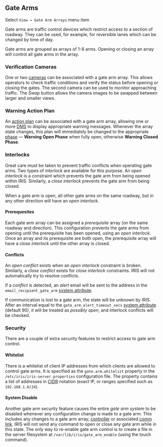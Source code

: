 ## Gate Arms

Select `View ➔ Gate Arm Arrays` menu item

Gate arms are traffic control devices which restrict access to a section of
roadway.  They can be used, for example, for reversible lanes which can be
changed by time of day.

Gate arms are grouped as arrays of 1-8 arms.  Opening or closing an array will
control all gate arms in the array.

### Verification Cameras

One or two [cameras] can be associated with a gate arm array.  This allows
operators to check traffic conditions and verify the status before opening or
closing the gates.  The second camera can be used to monitor approaching
traffic.  The _Swap_ button allows the camera images to be swapped between
larger and smaller views.

### Warning Action Plan

An [action plan] can be associated with a gate arm array, allowing one or more
[DMS] to display appropriate warning messages.  Whenever the array state
changes, this plan will immediately be changed to the appropriate [phase] —
**Warning Open Phase** when fully open, otherwise **Warning Closed Phase**.

### Interlocks

Great care must be taken to prevent traffic conflicts when operating gate arms.
Two types of _interlock_ are available for this purpose.  An _open interlock_ is
a constraint which prevents the gate arm from being opened within IRIS.
Similarly, a _close interlock_ prevents the gate arm from being closed.

When a gate arm is open, all other gate arms on the same roadway, but in any
other direction will have an _open interlock_.

#### Prerequesites

Each gate arm array can be assigned a _prerequisite_ array (on the same roadway
and direction).  This configuration prevents the gate arms from opening until
the prerequisite has been opened, using an _open interlock_.  Once an array and
its prerequisite are both open, the prerequisite array will have a _close
interlock_ until the other array is closed.

#### Conflicts

An _open conflict_ exists when an _open interlock_ constraint is broken.
Similarly, a _close conflict_ exists for _close interlock_ constraints.  IRIS
will not automatically try to resolve conflicts.

If a _conflict_ is detected, an _alert_ email will be sent to the address in the
`email_recipient_gate_arm` [system attribute].

If communication is lost to a gate arm, the state will be unknown by IRIS.
After an interval equal to the `gate_arm_alert_timeout_secs` [system attribute]
(default 90), it will be treated as _possibly open_, and interlock conflicts
will be checked.

### Security

There are a couple of extra security features to restrict access to gate arm
control.

#### Whitelist

There is a whitelist of client IP addresses from which clients are allowed to
control gate arms.  It is specified as the `gate.arm.whitelist` property in the
`/etc/iris/iris-server.properties` configuration file.  The property contains a
list of addresses in [CIDR] notation (exact IP, or ranges specified such as
`192.168.1.0/24`).

#### System Disable

Another gate arm security feature causes the entire _gate arm system_ to be
disabled whenever any configuration change is made to a gate arm.  This includes
any changes to a gate arm array, [controller] or associated [comm link].  IRIS
will not send any command to open or close any gate arm while in this state.
The only way to re-enable gate arm control is to create a file in the server
filesystem at `/var/lib/iris/gate_arm_enable` (using the touch command).


[action plan]: action_plans.html
[cameras]: admin_guide.html#cameras
[CIDR]: https://en.wikipedia.org/wiki/Classless_Inter-Domain_Routing
[comm link]: admin_guide.html#comm_links
[controller]: controllers.html
[DMS]: admin_guide.html#dms
[phase]: action_plans.html#plan-phases
[system attribute]: admin_guide.html#sys_attr
